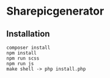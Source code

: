 # Sharepicgenerator

## Installation
```
composer install
npm install
npm run scss
npm run js
make shell -> php install.php
```
